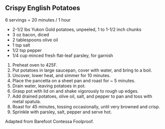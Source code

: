 ## Crispy English Potatoes

6 servings = 20 minutes / 1 hour

* 2-1/2 lbs Yukon Gold potatoes, unpeeled, 1 to 1-1/2 inch chunks
* 3 oz bacon, diced
* 2 tablespoons olive oil
* 1 tsp salt
* 1/2 tsp pepper
* 1/4 cup minced fresh flat-leaf parsley, for garnish

1. Preheat oven to 425F.
2. Put potatoes in large saucepan, cover with water, and bring to a boil.
3. Uncover, lower heat, and simmer for 10 minutes.
4. Place the pancetta on a sheet pan and roast for ~ 5 minutes.
5. Drain water, leaving potatoes in pot.
6. Grasp pot with lid on and shake vigorously to rough up edges.
7. Add drained potatoes, olive oil, salt, and pepper to pan and toss with metal spatula.
8. Roast for 45 minutes, tossing occasionally, until very browned and crisp.
9. Sprinkle with parsley, salt, pepper and serve hot.

Adapted from Barefoot Contessa Foolproof.

